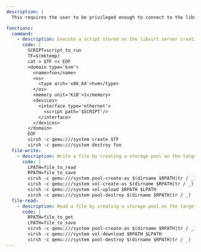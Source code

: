 ```yaml
---
description: |
  This requires the user to be privileged enough to connect to the libvirt daemon, i.e. being in the `libvirt` group or be able to run `virsh` as sudo.

functions:
  command:
    - description: Execute a script stored on the libvirt server creating a VM using a `<script>` tag on the network interface definition.
      code: |
        SCRIPT=script_to_run
        TF=$(mktemp)
        cat > $TF << EOF
        <domain type='kvm'>
          <name>foo</name>
          <os>
            <type arch='x86_64'>hvm</type>
          </os>
          <memory unit='KiB'>1</memory>
          <devices>
            <interface type='ethernet'>
              <script path='$SCRIPT'/>
            </interface>
          </devices>
        </domain>
        EOF
        virsh -c qemu:///system create $TF
        virsh -c qemu:///system destroy foo
  file-write:
    - description: Write a file by creating a storage pool on the target directory and uploading the file as a volume. If the target directory doesn't exist `pool-create-as` must be run with the `--build` option. Directories are created with permissions 711, and files with permissions 600. These can be modified using `pool-create|vol-create` with an XML definition file instead of using `pool-create-as|vol-create-as`. Sample XML files can be obtained with `pool-dumpxml|vol-dumpxml`.
      code: |
        LPATH=file_to_read
        RPATH=file_to_save
        virsh -c qemu:///system pool-create-as $(dirname $RPATH|tr / _) dir --target $(dirname $RPATH)
        virsh -c qemu:///system vol-create-as $(dirname $RPATH|tr / _) $(basename $RPATH) 0
        virsh -c qemu:///system vol-upload $RPATH $LPATH
        virsh -c qemu:///system pool-destroy $(dirname $RPATH|tr / _)
  file-read:
    - description: Read a file by creating a storage pool on the target directory and downloading the file as a volume.
      code: |
        RPATH=file_to_get
        LPATH=file_to_save
        virsh -c qemu:///system pool-create-as $(dirname $RPATH|tr / _) dir --target $(dirname $RPATH)
        virsh -c qemu:///system vol-download $RPATH $LPATH
        virsh -c qemu:///system pool-destroy $(dirname $RPATH|tr / _)
---
```

